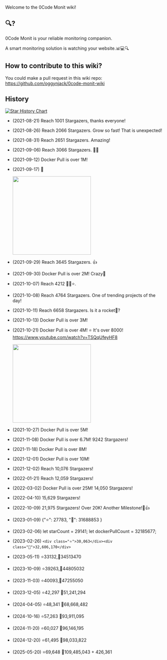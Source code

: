 Welcome to the 0Code Monit wiki!

## 🔍?

0Code Monit is your reliable monitoring companion.

A smart monitoring solution is watching your website.📊💻🔍

## How to contribute to this wiki?

You could make a pull request in this wiki repo: https://github.com/oggynjack/0code-monit-wiki

## History

[![Star History Chart](https://api.star-history.com/svg?repos=oggynjack/0code-monit&type=Date)](https://star-history.com/#oggynjack/0code-monit&Date)

- (2021-08-21) Reach 1001 Stargazers, thanks everyone!
- (2021-08-26) Reach 2066 Stargazers. Grow so fast! That is unexpected!
- (2021-08-31) Reach 2651 Stargazers. Amazing!
- (2021-09-06) Reach 3066 Stargazers. 👀👏
- (2021-09-12) Docker Pull is over 1M!
- (2021-09-17) 🐣

  <img src="https://user-images.githubusercontent.com/1336778/133796976-1ea682f5-0cfa-4c50-b6fd-7d879744b12f.jpg" width="250" />

- (2021-09-29) Reach 3645 Stargazers. 👍
- (2021-09-30) Docker Pull is over 2M! Crazy🤪
- (2021-10-07) Reach 4212 🔭✨⭐.
- (2021-10-08) Reach 4764 Stargazers. One of trending projects of the day!
- (2021-10-11) Reach 6658 Stargazers. Is it a rocket🚀?
- (2021-10-13) Docker Pull is over 3M!
- (2021-10-21) Docker Pull is over 4M! ⭐ It's over 8000! https://www.youtube.com/watch?v=TSQqUfeyHF8

  <img src="https://user-images.githubusercontent.com/1336778/138208120-09a6d4b2-ceca-4380-ba59-5456b72a80aa.jpg" width="250" />

- (2021-10-27) Docker Pull is over 5M!
- (2021-11-08) Docker Pull is over 6.7M! 9242 Stargazers!
- (2021-11-18) Docker Pull is over 8M!
- (2021-12-01) Docker Pull is over 10M!
- (2021-12-02) Reach 10,076 Stargazers!
- (2022-01-21) Reach 12,059 Stargazers!
- (2022-03-02) Docker Pull is over 25M! 14,050 Stargazers!
- (2022-04-10) 15,629 Stargazers!
- (2022-10-09) 21,975 Stargazers! Over 20K! Another Milestone!🐻👍
- (2023-01-09) {"⭐": 27783, "🐳": 31688853 }
- (2023-02-06) let starCount = 29141; let dockerPullCount = 32185677;
- (2023-02-26) `<div class="⭐">30,063</div><div class="🐳">32,606,170</div>`
- (2023-05-11) ⭐33132,🐳34513470
- (2023-10-09) ⭐39263,🐳44805032
- (2023-11-03) ⭐40093,🐳47255050
- (2023-12-05) ⭐42,297 🐳51,241,294
- (2024-04-05) ⭐48,341 🐳68,668,482
- (2024-10-16) ⭐57,263 🐳93,911,095
- (2024-11-20) ⭐60,027 🐳96,146,195
- (2024-12-20) ⭐61,495 🐳98,033,822
- (2025-05-20) ⭐69,648 🐳109,485,043 + 426,361
